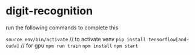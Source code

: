 # digit-recognition

run the following commands to complete this

`source env/bin/activate` // to activate venv 
`pip install tensorflow[and-cuda]` // for gpu
`npm run train`
`npm install`
`npm start`
